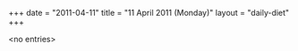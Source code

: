 +++
date = "2011-04-11"
title = "11 April 2011 (Monday)"
layout = "daily-diet"
+++

<p>&lt;no entries&gt;</p>